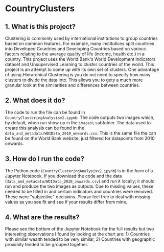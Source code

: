 # CountryClusters

## 1. What is this project?
Clustering is commonly used by international institutions to group countries based on common features. For example, many institutions split countries into Developed Countries and Developing Countries based on various factors relating to the average quality of life (income, health etc.) in a country. This project uses the World Bank's World Development Indicators dataset and Unsupervised Learning to cluster countries of the world. This project is an attempt to come up with its own set of clusters. One advantage of using Hierarchical Clustering is you do not need to specify how many clusters to divide the data into. This allows you to gety a much more granular look at the similarities and differences between countries.

## 2. What does it do?
The code to run the file can be found in `CountryClusteringAnalysisv2.ipynb`. The code outputs two images which, by default, when run show up in the `images\` subfolder. The data used to create this analysis can be found in the `data_and_metadata/WDIData_2010_onwards.csv`. This is the same file the can be found on the World Bank website; just filtered for datapoints from 2010 onwards.  

## 3. How do I run the code?
The Python code (`CountryClusteringAnalysisv2.ipynb`) is in the form of a Jupyter Notebook. If you download the code and the data (`data_and_metadata/WDIData_2010_onwards.csv`) and run it locally; it should run and produce the two images as outputs. Due to missing values, these needed to be filled in and certain indicators and countries were removed. These were "subjective" decisions. Please feel free to deal with missing values as you see fit and see if your results differ from mine.

## 4. What are the results?
Please see the bottom of the Jupyter Notebook for the full results but two interesting observations I found by looking at the chart are: 1) Countries with similar wealth tended to be very similar, 2) Countries with geographic proximity tended to be grouped together. 

